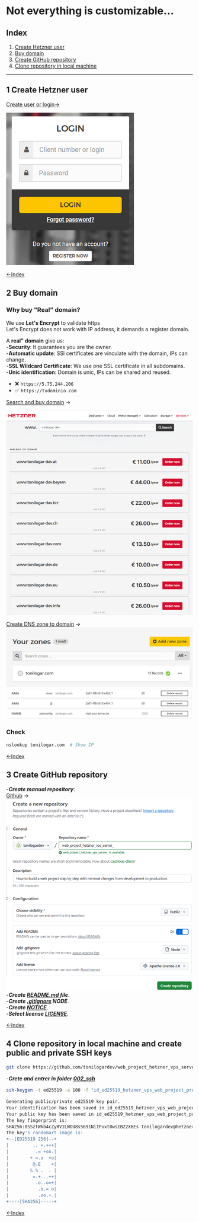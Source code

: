 # Not everything is customizable...

## Index

1. [Create Hetzner user](#1-create-hetzner-user)
2. [Buy domain](#2-buy-domain)
3. [Create GitHub repository](#3-create-github-repository)  
3. [Clone repository in local machine](#4-clone-repository-in-local-machine)  

---

## 1 Create Hetzner user  

[Create user or login→](https://accounts.hetzner.com/login) 

![Pasos en Hetzner](./img/001_hetzner_user.png)

[←Index](#index)

## 2 Buy domain  
### Why buy "Real" domain?
We use **Let's Encrypt** to validate https  
Let's Encrypt does not work with IP address, it demands a register domain.  

A **real" domain** give us:  
-**Security**: It guarantees you are the owner.  
-**Automatic update**: SSl certificates are vinculate with the domain, IPs can change.  
-**SSL Wildcard Certificate**: We use one SSL certificate in all subdomains.   
-**Unic identification**: Domain is unic, IPs can be shared and reused. 

- ❌ `https://5.75.244.206`  
- ✅ `https://tudominio.com`  

[Search and buy domain](https://www.hetzner.com/whois/) → 

![Steps in Hetzner](./img/001_buy_domain.png)
 
[Create DNS zone to domain](https://dns.hetzner.com/) →  
![DNS zone](./img/003_dns_zone.jpg)  
![DNS zone](./img/004_dns_zone.png)  

### Check
```bash
nslookup tonilogar.com  # Show IP
```

[←Index](#index)


## 3 Create GitHub repository

-***Create manual repository***:  
[Github](https://github.com/) →  
![Example](./img/005_git_gub_manual_repository.png)  
-***Create [README.md](../README.md)  file***.  
-***Create [.gitignore](../.gitignore) NODE***.  
-***Create [NOTICE](../NOTICE)***.  
-***Select license [LICENSE](../LICENSE)***.

[←Index](#index)


## 4 Clone repository in local machine and create public and private SSH keys  

```bash
git clone https://github.com/tonilogardev/web_project_hetzner_vps_server.git
```
-***Crete and entrer in folder [002_ssh](../002_ssh/.002_ssh)***


```bash
ssh-keygen -t ed25519 -a 100 -f "id_ed25519_hetzner_vps_web_project_provision_prod" -C "tonilogardev@hetzner:web_project_hetzner_vps_server:provision:prod" -N ""  
```

```bash
Generating public/private ed25519 key pair.
Your identification has been saved in id_ed25519_hetzner_vps_web_project_provision_prod     
Your public key has been saved in id_ed25519_hetzner_vps_web_project_provision_prod.pub     
The key fingerprint is:
SHA256:8SSztWkb4cZyRV1LWOU8s5691NiIPuxt0wsIBZ2X6Es tonilogardev@hetzner:web_project_hetzner_vps_server:provision:prod
The key's randomart image is:
+--[ED25519 256]--+
|         .. +.+++|
|          .= +oo.|
|        + =.o  +o|
|         @.E    +|
|        S.% .  . |
|         =.+...++|
|          .o..o=+|
|           .o.= o|
|           .oo.+.|
+----[SHA256]-----+
```


[←Index](#index)

